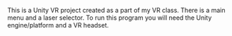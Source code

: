 This is a Unity VR project created as a part of my VR class. There is a main menu and a laser selector. To run this program you will need the Unity engine/platform and a VR headset.

